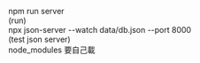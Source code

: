 npm run server\
(run)\
npx json-server --watch data/db.json --port 8000\
(test json server)\
node_modules 要自己載
